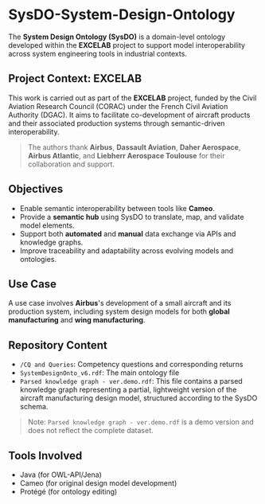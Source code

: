 # SysDO-System-Design-Ontology

The **System Design Ontology (SysDO)** is a domain-level ontology developed within the **EXCELAB** project to support model interoperability across system engineering tools in industrial contexts.

## Project Context: EXCELAB

This work is carried out as part of the **EXCELAB** project, funded by the Civil Aviation Research Council (CORAC) under the French Civil Aviation Authority (DGAC). It aims to facilitate co-development of aircraft products and their associated production systems through semantic-driven interoperability.

> The authors thank **Airbus**, **Dassault Aviation**, **Daher Aerospace**, **Airbus Atlantic**, and **Liebherr Aerospace Toulouse** for their collaboration and support.

## Objectives

- Enable semantic interoperability between tools like **Cameo**.
- Provide a **semantic hub** using SysDO to translate, map, and validate model elements.
- Support both **automated** and **manual** data exchange via APIs and knowledge graphs.
- Improve traceability and adaptability across evolving models and ontologies.

## Use Case

A use case involves **Airbus**'s development of a small aircraft and its production system, including system design models for both  **global manufacturing** and **wing manufacturing**.

## Repository Content

- `/CQ and Queries`: Competency questions and corresponding returns
- `SystemDesignOnto_v6.rdf`: The main ontology file
- `Parsed knowledge graph - ver.demo.rdf`: This file contains a parsed knowledge graph representing a partial, lightweight version of the aircraft manufacturing design model, structured according to the SysDO schema.
> Note: `Parsed knowledge graph - ver.demo.rdf` is a demo version and does not reflect the complete dataset.

## Tools Involved

- Java (for OWL-API/Jena)
- Cameo (for original design model development)
- Protégé (for ontology editing)

